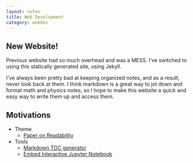 ```yaml
---
layout: notes
title: Web Development
category: webdev
---
```


## New Website!

Previous website had so much overhead and was a MESS. I've switched to using this statically generated site, using Jekyll.

I've always been pretty bad at keeping organized notes, and as a result, never look back at them. I think markdown is a great way to jot down and format math and physics notes, so I hope to make this website a quick and easy way to write them up and access them. 

## Motivations 

+ Theme 
  - [Paper on Readability](https://www.cs.cmu.edu/~jbigham/pubs/pdfs/2017/colors.pdf)
+ Tools 
  - [Markdown TOC generator](https://github.com/ekalinin/github-markdown-toc)
  - [Embed Interactive Jupyter Notebook](https://elc.github.io/posts/embed-interactive-notebooks/)
